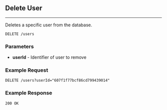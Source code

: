 ## Delete User
---
Deletes a specific user from the database.

`DELETE /users`

### Parameters
- **userId** - Identifier of user to remove

### Example Request
`DELETE /users?userId="607f1f77bcf86cd799439014"`

### Example Response
`200 OK`
